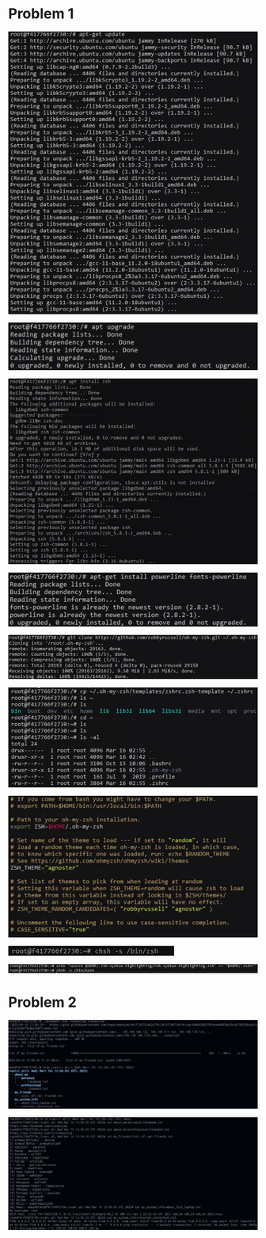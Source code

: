 # Problem 1

![](../screenshots/Screenshot%202022-03-16%20094921.jpg)

![](../screenshots/Screenshot%202022-03-16%20094956.jpg)

![](../screenshots/Screenshot%202022-03-16%20095107.jpg)

![](../screenshots/Screenshot%202022-03-16%20095233.jpg)

![](../screenshots/Screenshot%202022-03-16%20095540.jpg)

![](../screenshots/Screenshot%202022-03-16%20095637.jpg)

![](../screenshots/Screenshot%202022-03-16%20095751.jpg)

![](../screenshots/Screenshot%202022-03-16%20100217.jpg)

![](../screenshots/Screenshot%202022-03-16%20100319.jpg)

# Problem 2

![](../screenshots/Screenshot%202022-03-16%20195805.jpg)

![](../screenshots/Screenshot%202022-03-16%20195813.jpg)